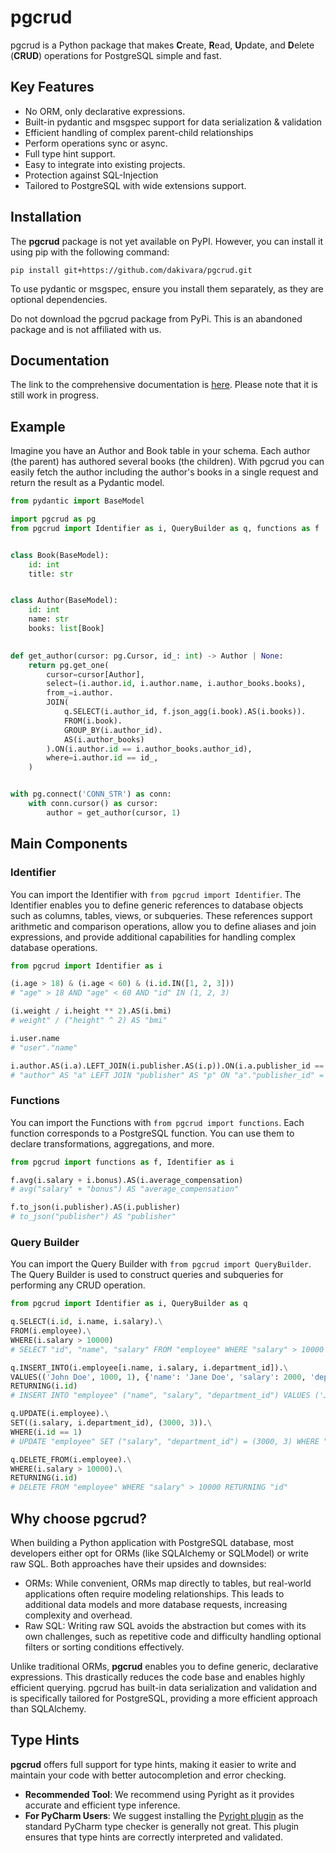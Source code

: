 # pgcrud

pgcrud is a Python package that makes **C**reate, **R**ead, **U**pdate, and **D**elete (**CRUD**) operations for PostgreSQL simple and fast. 

## Key Features

- No ORM, only declarative expressions.
- Built-in pydantic and msgspec support for data serialization & validation
- Efficient handling of complex parent-child relationships 
- Perform operations sync or async.
- Full type hint support.
- Easy to integrate into existing projects.
- Protection against SQL-Injection
- Tailored to PostgreSQL with wide extensions support.


## Installation

The **pgcrud** package is not yet available on PyPI. However, you can install it using pip with the following command:

```
pip install git+https://github.com/dakivara/pgcrud.git
```

To use pydantic or msgspec, ensure you install them separately, as they are optional dependencies.

Do not download the pgcrud package from PyPi. This is an abandoned package and is not affiliated with us.

## Documentation

The link to the comprehensive documentation is [here](https://pgcrud.com/). Please note that it is still work in progress.

## Example

Imagine you have an Author and Book table in your schema. Each author (the parent) has authored several books (the children). 
With pgcrud you can easily fetch the author including the author's books in a single request and return the result as a Pydantic model.

```python
from pydantic import BaseModel

import pgcrud as pg
from pgcrud import Identifier as i, QueryBuilder as q, functions as f


class Book(BaseModel):
    id: int
    title: str


class Author(BaseModel):
    id: int                  
    name: str             
    books: list[Book]

    
def get_author(cursor: pg.Cursor, id_: int) -> Author | None:
    return pg.get_one(
        cursor=cursor[Author],
        select=(i.author.id, i.author.name, i.author_books.books),
        from_=i.author.
        JOIN(
            q.SELECT(i.author_id, f.json_agg(i.book).AS(i.books)).
            FROM(i.book).
            GROUP_BY(i.author_id).
            AS(i.author_books)
        ).ON(i.author.id == i.author_books.author_id),
        where=i.author.id == id_,
    )


with pg.connect('CONN_STR') as conn:
    with conn.cursor() as cursor:
        author = get_author(cursor, 1)
```

## Main Components

### Identifier

You can import the Identifier with `from pgcrud import Identifier`. The Identifier enables you to define generic references to database objects 
such as columns, tables, views, or subqueries. These references support arithmetic and comparison operations, allow you to define aliases and join 
expressions, and provide additional capabilities for handling complex database operations.

```python
from pgcrud import Identifier as i

(i.age > 18) & (i.age < 60) & (i.id.IN([1, 2, 3]))
# "age" > 18 AND "age" < 60 AND "id" IN (1, 2, 3)

(i.weight / i.height ** 2).AS(i.bmi)
# weight" / ("height" ^ 2) AS "bmi"

i.user.name
# "user"."name"

i.author.AS(i.a).LEFT_JOIN(i.publisher.AS(i.p)).ON(i.a.publisher_id == i.p.id)
# "author" AS "a" LEFT JOIN "publisher" AS "p" ON "a"."publisher_id" = "p"."id"
```


### Functions

You can import the Functions with `from pgcrud import functions`. Each function corresponds to 
a PostgreSQL function. You can use them to declare transformations, aggregations, and more.

```python
from pgcrud import functions as f, Identifier as i

f.avg(i.salary + i.bonus).AS(i.average_compensation)
# avg("salary" + "bonus") AS "average_compensation"

f.to_json(i.publisher).AS(i.publisher)
# to_json("publisher") AS "publisher"
```


### Query Builder

You can import the Query Builder with `from pgcrud import QueryBuilder`. The Query Builder is used to construct queries and subqueries for performing any CRUD operation.

```python
from pgcrud import Identifier as i, QueryBuilder as q

q.SELECT(i.id, i.name, i.salary).\
FROM(i.employee).\
WHERE(i.salary > 10000)
# SELECT "id", "name", "salary" FROM "employee" WHERE "salary" > 10000

q.INSERT_INTO(i.employee[i.name, i.salary, i.department_id]).\
VALUES(('John Doe', 1000, 1), {'name': 'Jane Doe', 'salary': 2000, 'department_id': 2}).\
RETURNING(i.id)
# INSERT INTO "employee" ("name", "salary", "department_id") VALUES ('John Doe', 1000, 1), ('Jane Doe', 2000, 2) RETURNING "id"

q.UPDATE(i.employee).\
SET((i.salary, i.department_id), (3000, 3)).\
WHERE(i.id == 1)
# UPDATE "employee" SET ("salary", "department_id") = (3000, 3) WHERE "id" = 1

q.DELETE_FROM(i.employee).\
WHERE(i.salary > 10000).\
RETURNING(i.id)
# DELETE FROM "employee" WHERE "salary" > 10000 RETURNING "id"
```


## Why choose pgcrud?

When building a Python application with PostgreSQL database, most developers either opt for ORMs (like SQLAlchemy or SQLModel) or write 
raw SQL. Both approaches have their upsides and downsides:

- ORMs: While convenient, ORMs map directly to tables, but real-world applications often require modeling relationships. This leads to additional data models and more database requests, increasing complexity and overhead.
- Raw SQL: Writing raw SQL avoids the abstraction but comes with its own challenges, such as repetitive code and difficulty handling optional filters or sorting conditions effectively.

Unlike traditional ORMs, **pgcrud** enables you to define generic, declarative expressions. This drastically 
reduces the code base and enables highly efficient querying. pgcrud has built-in data serialization and validation and is specifically tailored for 
PostgreSQL, providing a more efficient approach than SQLAlchemy.


## Type Hints
**pgcrud** offers full support for type hints, making it easier to write and maintain your code with better autocompletion and error checking.

- **Recommended Tool**: We recommend using Pyright as it provides accurate and efficient type inference.
- **For PyCharm Users**: We suggest installing the [Pyright plugin](https://github.com/InSyncWithFoo/pyright-for-pycharm) as the standard PyCharm type checker is generally not great. This plugin ensures that type hints are correctly interpreted and validated.
